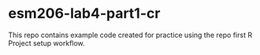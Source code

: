 # esm206-lab4-part1-cr
This repo contains example code created for practice using the repo first R Project setup workflow.
